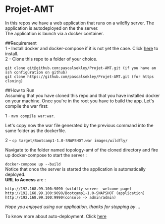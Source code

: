 # Projet-AMT
In this repos we have a web application that runs on a wildfly server. The application is autodeployed on the the server.  
The application is launch via a docker container.

##Requirement  
1 - Install docker and docker-compose if it is not yet the case. Click [here](https://www.docker.com/products/docker-toolbox) to install.  
2 - Clone this repo to a folder of your choice.
````
git clone git@github.com:pascalsekley/Projet-AMT.git (if you have an ssh configuration on github)  
git clone https://github.com/pascalsekley/Projet-AMT.git (for https cloning)
````

##How to Run   
Assuming that you have cloned this repo and that you have installed docker on your machine.
Once you're in the root you have to build the app. Let's compile the war first:

1 - `mvn compile war:war`. 

Let's copy now the war file generated by the previous command into the same folder as the dockerfile.

2 - `cp target/Bootcamp1-1.0-SNAPSHOT.war images/wildfly/`

Navigate to the folder named topology-amt of the cloned directory and fire up docker-compose to start the server :
  
`docker-compose up --build`  
Notice that once the server is started the application is automatically deployed.  
**URL to Access** are :
````
http://192.168.99.100:9090 (wildfly server  welcome page)    
http://192.168.99.100:9090/Bootcamp1-1.0-SNAPSHOT (application)  
http://192.168.99.100:9990(console -> admin/admin)  
````  

*Hope you enjoyed using our application, thanks for stopping by ...*

To know more about auto-deployment.
Click [here](https://hub.docker.com/r/jboss/wildfly)
